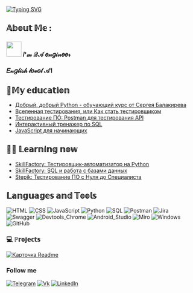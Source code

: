 [![Typing SVG](https://readme-typing-svg.herokuapp.com?font=Babylonica&size=80&pause=1000&color=ffffff&background=000000&center=true&vCenter=true&repeat=false&width=900&height=120&lines=Varvara+Mekhonoshina+%f0%9f%92%9C)](https://git.io/typing-svg)

##  𝔸𝕓𝕠𝕦𝕥 𝕄𝕖 :
### <img src="https://media.giphy.com/media/WUlplcMpOCEmTGBtBW/giphy.gif" width="40">  𝐼'𝓂 𝒬𝒜 𝑒𝓃𝑔𝒾𝓃𝑒𝑒𝓇

### 𝐸𝓃𝑔𝓁𝒾𝓈𝒽 𝓁𝑒𝓋𝑒𝓁 𝒜𝟣

## 🔭𝕄𝕪 𝕖𝕕𝕦𝕔𝕒𝕥𝕚𝕠𝕟
* [Добрый, добрый Python - обучающий курс от Сергея Балакирева](https://stepik.org/course/100707/syllabus)
* [Вселенная тестирования, или Как стать тестировщиком](https://stepik.org/course/118842/syllabus)
* [Тестирование ПО: Postman для тестирования API](https://stepik.org/course/120679/syllabus)
* [Интерактивный тренажер по SQL](https://stepik.org/course/63054/syllabus)
* [JavaScript для начинающих](https://stepik.org/course/2223/syllabus)

## 👨‍🎓 𝕃𝕖𝕒𝕣𝕟𝕚𝕟𝕘 𝕟𝕠𝕨
*  [SkillFactory: Тестировщик-автоматизатор на Python](https://skillfactory.ru/qa-engineer-python-testirovshchik-programmnogo-obespecheniya)
*  [SkillFactory: SQL и работа с базами данных](https://skillfactory.ru/sql-dlya-analiza-dannyh)
*  [Stepik: Тестирование ПО с Нуля до Специалиста](https://stepik.org/course/116411/syllabus)

## 𝕃𝕒𝕟𝕘𝕦𝕒𝕘𝕖𝕤 𝕒𝕟𝕕 𝕋𝕠𝕠𝕝𝕤
![HTML](https://img.shields.io/badge/-HTML-000000?style=for-the-badge&logo=HTML5&logoColor=800080)
![CSS](https://img.shields.io/badge/-CSS-000000?style=for-the-badge&logo=CSS3&logoColor=800080)
![JavaScript](https://img.shields.io/badge/-JavaScript-000000?style=for-the-badge&logo=JavaScript&logoColor=800080)
![Python](https://img.shields.io/badge/-Python-000000?style=for-the-badge&logo=Figma&logoColor=800080)
![SQL](https://img.shields.io/badge/-SQL-000000?style=for-the-badge&logo=SQLite&logoColor=800080)
![Postman](https://img.shields.io/badge/-Postman-000000?style=for-the-badge&logo=Postman&logoColor=800080)
![Jira](https://img.shields.io/badge/-Jira-000000?style=for-the-badge&logo=Jira&logoColor=800080)
![Swagger](https://img.shields.io/badge/-Swagger-000000?style=for-the-badge&logo=Swagger&logoColor=800080)
![Devtools_Chrome](https://img.shields.io/badge/-Devtools_Chrome-000000?style=for-the-badge&logo=GoogleChrome&logoColor=800080)
![Android_Studio](https://img.shields.io/badge/-Android_Studio-000000?style=for-the-badge&logo=Android&logoColor=800080)
![Miro](https://img.shields.io/badge/-Miro-000000?style=for-the-badge&logo=Miro&logoColor=800080)
![Windows](https://img.shields.io/badge/-Windows-000000?style=for-the-badge&logo=Windows&logoColor=800080)
![GitHub](https://img.shields.io/badge/github-000000?style=for-the-badge&logo=github&logoColor=800080) 

### 💻 ℙ𝕣𝕠𝕛𝕖𝕔𝕥𝕤 
[![ Карточка Readme ](https://github-readme-stats.vercel.app/api/pin/?username=lurevvi&repo=SK-HW)](https://github.com/lurevvi/SK-HW)


### Follow me
[![Telegram](https://img.shields.io/badge/-Telegram-000000?style=for-the-badge&logo=Telegram&logoColor=0000ff)](https://t.me/lurevvi)
[![Vk](https://img.shields.io/badge/-Vkontakte-000000?style=for-the-badge&logo=Vk&logoColor=0000ff)](https://vk.com/lurevvi)
[![LinkedIn](https://img.shields.io/badge/-LinkedIn-000000?style=for-the-badge&logo=LinkedIn&logoColor=0000ff)](http://www.linkedin.com/in/lurevvi)

